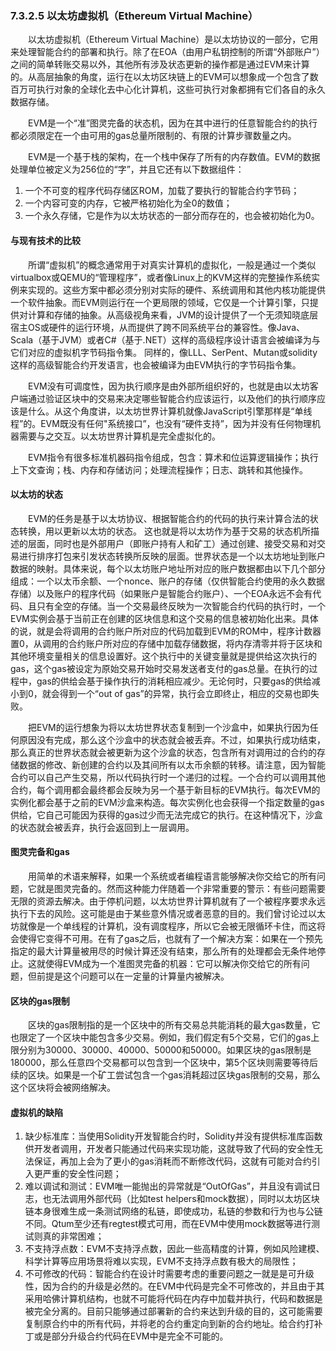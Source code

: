 ### 7.3.2.5 以太坊虚拟机（Ethereum Virtual Machine）
&emsp;&emsp;以太坊虚拟机（Ethereum Virtual Machine）是以太坊协议的一部分，它用来处理智能合约的部署和执行。除了在EOA（由用户私钥控制的所谓“外部账户”）之间的简单转账交易以外，其他所有涉及状态更新的操作都是通过EVM来计算的。从高层抽象的角度，运行在以太坊区块链上的EVM可以想象成一个包含了数百万可执行对象的全球化去中心化计算机，这些可执行对象都拥有它们各自的永久数据存储。

&emsp;&emsp;EVM是一个“准”图灵完备的状态机，因为在其中进行的任意智能合约的执行都必须限定在一个由可用的gas总量所限制的、有限的计算步骤数量之内。

&emsp;&emsp;EVM是一个基于栈的架构，在一个栈中保存了所有的内存数值。EVM的数据处理单位被定义为256位的“字”，并且它还有以下数据组件：
1. 一个不可变的程序代码存储区ROM，加载了要执行的智能合约字节码；
2. 一个内容可变的内存，它被严格初始化为全0的数值；
3. 一个永久存储，它是作为以太坊状态的一部分而存在的，也会被初始化为0。

#### 与现有技术的比较
&emsp;&emsp;所谓“虚拟机”的概念通常用于对真实计算机的虚拟化，一般是通过一个类似virtualbox或QEMU的“管理程序”，或者像Linux上的KVM这样的完整操作系统实例来实现的。这些方案中都必须分别对实际的硬件、系统调用和其他内核功能提供一个软件抽象。而EVM则运行在一个更局限的领域，它仅是一个计算引擎，只提供对计算和存储的抽象。从高级视角来看，JVM的设计提供了一个无须知晓底层宿主OS或硬件的运行环境，从而提供了跨不同系统平台的兼容性。像Java、Scala（基于JVM）或者C#（基于.NET）这样的高级程序设计语言会被编译为与它们对应的虚拟机字节码指令集。 同样的，像LLL、SerPent、Mutan或solidity这样的高级智能合约开发语言，也会被编译为由EVM执行的字节码指令集。

&emsp;&emsp;EVM没有可调度性，因为执行顺序是由外部所组织好的，也就是由以太坊客户端通过验证区块中的交易来决定哪些智能合约应该运行，以及他们的执行顺序应该是什么。从这个角度讲，以太坊世界计算机就像JavaScript引擎那样是“单线程”的。EVM既没有任何"系统接口”，也没有“硬件支持”，因为并没有任何物理机器需要与之交互。以太坊世界计算机是完全虚拟化的。

&emsp;&emsp;EVM指令有很多标准机器码指令组成，包含：算术和位运算逻辑操作；执行上下文查询；栈、内存和存储访问；处理流程操作；日志、跳转和其他操作。

#### 以太坊的状态
&emsp;&emsp;EVM的任务是基于以太坊协议、根据智能合约的代码的执行来计算合法的状态转换，用以更新以太坊的状态。 这也就是将以太坊作为基于交易的状态机所描述的层面，同时也是外部用户（即账户持有人和矿工）通过创建、接受交易和对交易进行排序打包来引发状态转换所反映的层面。世界状态是一个以太坊地址到账户数据的映射。具体来说，每个以太坊账户地址所对应的账户数据都由以下几个部分组成：一个以太币余额、一个nonce、账户的存储（仅供智能合约使用的永久数据存储）以及账户的程序代码（如果账户是智能合约账户）、一个EOA永远不会有代码、且只有全空的存储。当一个交易最终反映为一次智能合约代码的执行时，一个EVM实例会基于当前正在创建的区块信息和这个交易的信息被初始化出来。具体的说，就是会将调用的合约账户所对应的代码加载到EVM的ROM中，程序计数器置0，从调用的合约账户所对应的存储中加载存储数据，将内存清零并将于区块和其他环境变量相关的信息设置好。这个执行中的关键变量就是提供给这次执行的gas，这个gas被设定为原始交易开始时交易发送者支付的gas总量。在执行的过程中，gas的供给会基于操作执行的消耗相应减少。无论何时，只要gas的供给减小到0，就会得到一个“out of gas”的异常，执行会立即终止，相应的交易也即失败。

&emsp;&emsp;把EVM的运行想象为将以太坊世界状态复制到一个沙盒中，如果执行因为任何原因没有完成，那么这个沙盒中的状态就会被丢弃。不过，如果执行成功结束，那么真正的世界状态就会被更新为这个沙盒的状态，包含所有对调用过的合约的存储数据的修改、新创建的合约以及其间所有以太币余额的转移。请注意，因为智能合约可以自己产生交易，所以代码执行时一个递归的过程。一个合约可以调用其他合约，每个调用都会最终都会反映为另一个基于新目标的EVM执行。每次EVM的实例化都会基于之前的EVM沙盒来构造。每次实例化也会获得一个指定数量的gas供给，它自己可能因为获得的gas过少而无法完成它的执行。在这种情况下，沙盒的状态就会被丢弃，执行会返回到上一层调用。

#### 图灵完备和gas
&emsp;&emsp;用简单的术语来解释，如果一个系统或者编程语言能够解决你交给它的所有问题，它就是图灵完备的。然而这种能力伴随着一个非常重要的警示：有些问题需要无限的资源去解决。由于停机问题，以太坊世界计算机就有了一个被程序要求永远执行下去的风险。这可能是由于某些意外情况或者恶意的目的。我们曾讨论过以太坊就像是一个单线程的计算机，没有调度程序，所以它会被无限循环卡住，而这将会使得它变得不可用。在有了gas之后，也就有了一个解决方案：如果在一个预先指定的最大计算量被用尽的时候计算还没有结束，那么所有的处理都会无条件地停止。这就使得EVM成为一个准图灵完备的机器：它可以解决你交给它的所有问题，但前提是这个问题可以在一定量的计算量内被解决。

#### 区块的gas限制
&emsp;&emsp;区块的gas限制指的是一个区块中的所有交易总共能消耗的最大gas数量，它也限定了一个区块中能包含多少交易。例如，我们假定有5个交易，它们的gas上限分别为30000、30000、40000、50000和50000。如果区块的gas限制是180000，那么任意四个交易都可以包含到一个区块中，第5个区块则需要等待后续的区块。如果是一个矿工尝试包含一个gas消耗超过区块gas限制的交易，那么这个区块将会被网络解决。

#### 虚拟机的缺陷
1. 缺少标准库：当使用Solidity开发智能合约时，Solidity并没有提供标准库函数供开发者调用，开发者只能通过代码来实现功能，这就导致了代码的安全性无法保证，再加上会为了更小的gas消耗而不断修改代码，这就有可能对合约引入更严重的安全性问题；
2. 难以调试和测试：EVM唯一能抛出的异常就是“OutOfGas”，并且没有调试日志，也无法调用外部代码（比如test helpers和mock数据），同时以太坊区块链本身很难生成一条测试网络的私链，即使成功，私链的参数和行为也与公链不同。Qtum至少还有regtest模式可用，而在EVM中使用mock数据等进行测试则真的非常困难；
3. 不支持浮点数：EVM不支持浮点数，因此一些高精度的计算，例如风险建模、科学计算等应用场景将难以实现，EVM不支持浮点数有极大的局限性；
4. 不可修改的代码：智能合约在设计时需要考虑的重要问题之一就是是可升级性，因为合约的升级是必然的。在EVM中代码是完全不可修改的，并且由于其采用哈佛计算机结构，也就不可能将代码在内存中加载并执行，代码和数据是被完全分离的。目前只能够通过部署新的合约来达到升级的目的，这可能需要复制原合约中的所有代码，并将老的合约重定向到新的合约地址。给合约打补丁或是部分升级合约代码在EVM中是完全不可能的。
